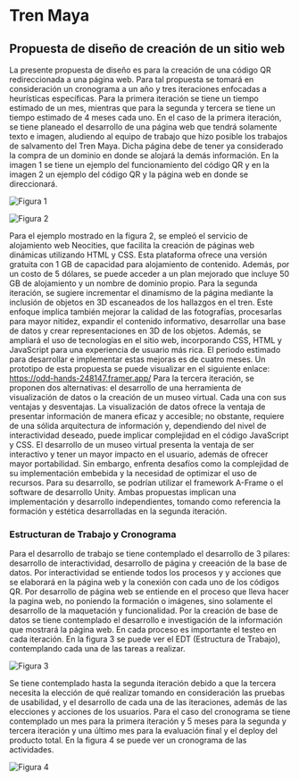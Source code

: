 # Tren Maya
## Propuesta de diseño de creación de un sitio web

La presente propuesta de diseño es para la creación de una código QR redireccionada a una página web. Para tal propuesta se tomará en consideración un cronograma a un año y tres iteraciones enfocadas a heurísticas específicas.
Para la primera iteración se tiene un tiempo estimado de un mes, mientras que para la  segunda y tercera se tiene un tiempo estimado de 4 meses cada uno.
En el caso de la primera iteración, se tiene planeado el desarrollo de una página web que tendrá solamente texto e imagen, aludiendo al equipo de trabajo que hizo posible los trabajos de salvamento del Tren Maya. Dicha página debe de tener  ya considerado la compra de un dominio en donde se alojará la demás información. En la imagen 1 se tiene un ejemplo del funcionamiento del código QR y en la imagen 2 un ejemplo del código QR y la página web en donde se direccionará. 

![Figura 1](https://github.com/leartoler/trenmaya/blob/main/public/Documentaci%C3%B3n/Img1.png "Figura 1")

![Figura 2](https://github.com/leartoler/trenmaya/blob/main/public/Documentaci%C3%B3n/Img2.png "Figura 2")

Para el ejemplo mostrado en la figura 2, se empleó el servicio de alojamiento web Neocities, que facilita la creación de páginas web dinámicas utilizando HTML y CSS. Esta plataforma ofrece una versión gratuita con 1 GB de capacidad para alojamiento de contenido. Además, por un costo de 5 dólares, se puede acceder a un plan mejorado que incluye 50 GB de alojamiento y un nombre de dominio propio.
Para la segunda iteración, se sugiere incrementar el dinamismo de la página mediante la inclusión de objetos en 3D escaneados de los hallazgos en el tren. Este enfoque implica también mejorar la calidad de las fotografías, procesarlas para mayor nitidez, expandir el contenido informativo, desarrollar una base de datos y crear representaciones en 3D de los objetos. Además, se ampliará el uso de tecnologías en el sitio web, incorporando CSS, HTML y JavaScript para una experiencia de usuario más rica. El periodo estimado para desarrollar e implementar estas mejoras es de cuatro meses. Un prototipo de esta propuesta se puede visualizar en el siguiente enlace: <https://odd-hands-248147.framer.app/>
Para la tercera iteración, se proponen dos alternativas: el desarrollo de una herramienta de visualización de datos o la creación de un museo virtual. Cada una con sus ventajas y desventajas.	
La visualización de datos ofrece la ventaja de presentar información de manera eficaz y accesible; no obstante, requiere de una sólida arquitectura de información y, dependiendo del nivel de interactividad deseado, puede implicar complejidad en el código JavaScript y CSS.
	El desarrollo de un museo virtual presenta la ventaja de ser interactivo y tener un mayor impacto en el usuario, además de ofrecer mayor portabilidad. Sin embargo, enfrenta desafíos como la complejidad de su implementación embebida y la necesidad de optimizar el uso de recursos. Para su desarrollo, se podrían utilizar el framework A-Frame o el software de desarrollo Unity.
	Ambas propuestas implican una implementación y desarrollo independientes, tomando como referencia la formación y estética desarrolladas en la segunda iteración.

### Estructuran de Trabajo y Cronograma
Para el desarrollo de trabajo se tiene contemplado el desarrollo de 3 pilares: desarrollo de interactividad, desarrollo de página y creeación de la base de datos. 
	Por interactividad se entiende todos los procesos y y acciones que se elaborará en la página web y la conexión con cada uno de los códigos QR. Por desarrollo de página web se entiende en el proceso que lleva hacer la pagina web, no poniendo la formación o imágenes, sino solamente el desarrollo de la maquetación y funcionalidad. Por la creación de base de datos se tiene contemplado el desarrollo e investigación de la información que mostrará la página web. En cada proceso es importante el testeo en cada iteración. En la figura 3 se puede ver el EDT (Estructura de Trabajo), contemplando cada una de las tareas a realizar. 

![Figura 3](https://github.com/leartoler/trenmaya/blob/main/public/Documentaci%C3%B3n/img4.png "Figura 3")

Se tiene contemplado hasta la segunda iteración debido a que la tercera necesita la elección de qué realizar tomando en consideración las pruebas de usabilidad, y el desarrollo de cada una de las iteraciones, además de las elecciones y acciones de los usuarios.
	Para el caso del cronograma se tiene contemplado un mes para la primera iteración y 5 meses para la segunda y tercera iteración y una último mes para la evaluación final y el deploy del producto total. En la figura 4 se puede ver un cronograma de las actividades. 

![Figura 4](https://github.com/leartoler/trenmaya/blob/main/public/Documentaci%C3%B3n/img5.png "Figura 4")
